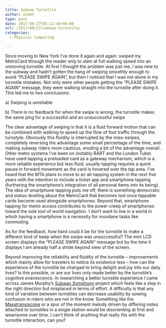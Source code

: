```yaml
---
title: Subway Turnstile
author: alden
type: post
date: 2017-09-27T05:12:48+00:00
url: /2017/09/27/subway-turnstile/
categories:
  - Physical Computing

---
```

Since moving to New York I&#8217;ve done it again and again: swiped my MetroCard through the reader only to slam at full walking speed into an unmoving turnstile. At first I thought the problem was just me, I was new to the subway and hadn&#8217;t gotten the hang of swiping smoothly enough to avoid &#8220;PLEASE SWIPE AGAIN&#8221;, but then I noticed that I was not alone in my turnstile mistakes. Not only were other people getting the &#8220;PLEASE SWIPE AGAIN&#8221; message, they were walking straight into the turnstile after doing it.  This led me to two conclusions:

a) Swiping is unreliable

b) There is no feedback for when the swipe is wrong, the turnstile makes the same ping for a successful and an unsuccessful swipe

The clear advantage of swiping is that it is a fluid forward motion that can be combined with walking to speed up the flow of foot traffic through the turnstyle. Obviously this fluidity is interrupted by the miss-swipes, completely reversing the advantage some small percentage of the time, and making subway riders more cautious, eroding a bit of the advantage overall. Other metro systems I&#8217;ve been on (notably BART and the London Tube) have used tapping a preloaded card as a gateway mechanism, which is a more reliable experience but less fluid, usually tapping requires a quick pause in forward movement as the card is hovered over the tap area. I&#8217;ve heard that the MTA plans to move to an all-tapping system in the next five years with the intention to include a ticket app and smartphone tapping (furthering the smartphone&#8217;s integration of all personal items into its being). The idea of smartphone tapping puts me off, there is something democratic and status-leveling about the MetroCard that becomes lost once tappable cards become used alongside smartphones. Beyond that, smartphone tapping for metro access contributes to the power creep of smartphones toward the sole tool of world navigation. I don&#8217;t want to live in a world in which having a smartphone is a necessity for mundane tasks like commuting.

As for the feedback, how hard could it be for the turnstile to make a different kind of beep when the swipe was unsuccessful? The mini LCD screen displays the &#8220;PLEASE SWIPE AGAIN&#8221; message but by the time it displays I am already half a stride beyond view of the screen.

Beyond improving the reliability and fluidity of the turnstile &#8211; improvements which mainly allow for travelers to notice its existence less &#8211; how can the experience of the turnstile be changed to bring delight and joy into our daily lives? Is this possible, or are our lives only made better by the turnstile&#8217;s cognitive evanescence. In researching a better turnstile experience I came across James Murphy&#8217;s [Subway Symphony][1] project which feels like a step in the right direction but misplaced in terms of effort. A difficulty is that any kind of variation between turnstiles can decrease usability by sowing confusion in riders who are not in the know. Something like the [Masstransiscope][2] or a spur of the moment melody driven by differing notes attached to turnstiles in a single station would be disorienting at first and wearisome over time. I can&#8217;t think of anything that really fits with the turnstile interaction, can you?

 [1]: https://www.youtube.com/watch?v=z6nNsqY-qYM
 [2]: http://web.mta.info/mta/aft/permanentart/permart.html?agency=nyct&line=Q&artist=2&station=7